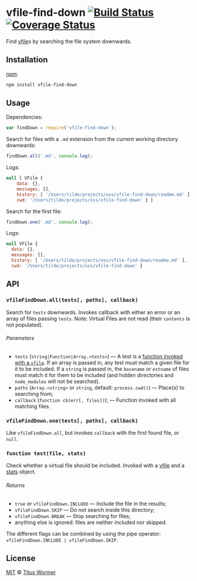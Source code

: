 # vfile-find-down [![Build Status][travis-badge]][travis] [![Coverage Status][codecov-badge]][codecov]

Find [vfile][]s by searching the file system downwards.

## Installation

[npm][npm-install]:

```bash
npm install vfile-find-down
```

## Usage

Dependencies:

```js
var findDown = require('vfile-find-down');
```

Search for files with a `.md` extension from the current working
directory downwards:

```js
findDown.all('.md', console.log);
```

Logs:

```js
null [ VFile {
    data: {},
    messages: [],
    history: [ '/Users/tilde/projects/oss/vfile-find-down/readme.md' ],
    cwd: '/Users/tilde/projects/oss/vfile-find-down' } ]
```

Search for the first file:

```js
findDown.one('.md', console.log);
```

Logs:

```js
null VFile {
  data: {},
  messages: [],
  history: [ '/Users/tilde/projects/oss/vfile-find-down/readme.md' ],
  cwd: '/Users/tilde/projects/oss/vfile-find-down' }
```

## API

### `vfileFindDown.all(tests[, paths], callback)`

Search for `tests` downwards.  Invokes callback with either an error
or an array of files passing `tests`.
Note: Virtual Files are not read (their `contents` is not populated).

###### Parameters

*   `tests` (`string|Function|Array.<tests>`)
    — A test is a [function invoked with a `vfile`][test].
    If an array is passed in, any test must match a given file for it
    to be included.
    If a `string` is passed in, the `basename` or `extname` of files
    must match it for them to be included (and hidden directories and
    `node_modules` will not be searched).
*   `paths` (`Array.<string>` or `string`, default: `process.cwd()`)
    — Place(s) to searching from;
*   `callback` (`function cb(err[, files])`);
    — Function invoked with all matching files.

### `vfileFindDown.one(tests[, paths], callback)`

Like `vfileFindDown.all`, but invokes `callback` with the first found
file, or `null`.

### `function test(file, stats)`

Check whether a virtual file should be included.  Invoked with
a [vfile][] and a [stats][] object.

###### Returns

*   `true` or `vfileFindDown.INCLUDE` — Include the file in the results;
*   `vfileFindDown.SKIP` — Do not search inside this directory;
*   `vfileFindDown.BREAK` — Stop searching for files;
*   anything else is ignored: files are neither included nor skipped.

The different flags can be combined by using the pipe operator:
`vfileFindDown.INCLUDE | vfileFindDown.SKIP`.

## License

[MIT][license] © [Titus Wormer][author]

<!-- Definitions -->

[travis-badge]: https://img.shields.io/travis/wooorm/vfile-find-down.svg

[travis]: https://travis-ci.org/wooorm/vfile-find-down

[codecov-badge]: https://img.shields.io/codecov/c/github/wooorm/vfile-find-down.svg

[codecov]: https://codecov.io/github/wooorm/vfile-find-down

[npm-install]: https://docs.npmjs.com/cli/install

[license]: LICENSE

[author]: http://wooorm.com

[vfile]: https://github.com/wooorm/vfile

[stats]: https://nodejs.org/api/fs.html#fs_class_fs_stats

[test]: #function-testfile-stats
